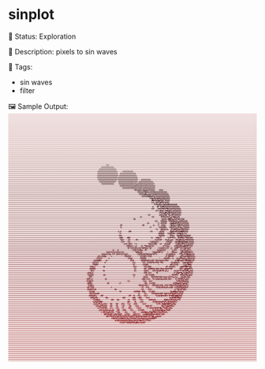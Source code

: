 # sinplot

🧪 Status: Exploration

📎 Description: pixels to sin waves

🎨 Tags: 
- sin waves
- filter

🖼️ Sample Output:  
<img src="mySketch1751756209065.webp" alt="sinplot Sample Output" width="800" />
